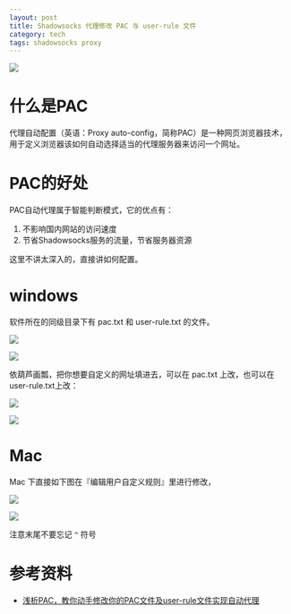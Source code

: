 ```yaml
---
layout: post
title: Shadowsocks 代理修改 PAC 与 user-rule 文件
category: tech
tags: shadowsocks proxy
---
```

![](https://cdn.kelu.org/blog/tags/proxy.jpg)

# 什么是PAC

代理自动配置（英语：Proxy auto-config，简称PAC）是一种网页浏览器技术，用于定义浏览器该如何自动选择适当的代理服务器来访问一个网址。

# PAC的好处

PAC自动代理属于智能判断模式，它的优点有：

1.  不影响国内网站的访问速度
2.  节省Shadowsocks服务的流量，节省服务器资源

这里不讲太深入的，直接讲如何配置。

# windows

软件所在的同级目录下有 pac.txt 和 user-rule.txt 的文件。

![](https://cdn.kelu.org/blog/2017/09/proxy1.png)


![](https://cdn.kelu.org/blog/2017/09/proxy2.png)

依葫芦画瓢，把你想要自定义的网址填进去，可以在 pac.txt 上改，也可以在 user-rule.txt上改：

![](https://cdn.kelu.org/blog/2017/09/proxy3.png)

![](https://cdn.kelu.org/blog/2017/09/proxy4.png)

# Mac

Mac 下直接如下图在『编辑用户自定义规则』里进行修改，

![](https://cdn.kelu.org/blog/2017/09/proxy5.png)

![](https://cdn.kelu.org/blog/2017/09/proxy6.png)

注意末尾不要忘记 `^` 符号

# 参考资料

* [浅析PAC，教你动手修改你的PAC文件及user-rule文件实现自动代理](http://www.cnblogs.com/edward2013/p/5560836.html)
